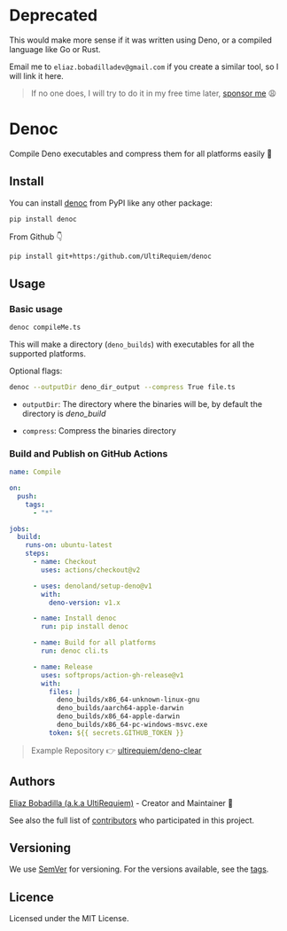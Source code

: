 # Deprecated

This would make more sense if it was written using Deno, or a compiled language
like Go or Rust.

Email me to `eliaz.bobadilladev@gmail.com` if you create a similar tool, so I
will link it here.

> If no one does, I will try to do it in my free time later,
> [sponsor me](https://patreon.com/ultirequiem) 😩

# Denoc

Compile Deno executables and compress them for all platforms easily 🚀

## Install

You can install [denoc](https://pypi.org/project/denoc) from PyPI like any other
package:

```bash
pip install denoc
```

From Github 👇

```bash
pip install git+https:/github.com/UltiRequiem/denoc
```

## Usage

### Basic usage

```bash
denoc compileMe.ts
```

This will make a directory (`deno_builds`) with executables for all the
supported platforms.

Optional flags:

```bash
denoc --outputDir deno_dir_output --compress True file.ts
```

- `outputDir`: The directory where the binaries will be, by default the
  directory is _deno_build_

- `compress`: Compress the binaries directory

### Build and Publish on GitHub Actions

```yaml
name: Compile

on:
  push:
    tags:
      - "*"

jobs:
  build:
    runs-on: ubuntu-latest
    steps:
      - name: Checkout
        uses: actions/checkout@v2

      - uses: denoland/setup-deno@v1
        with:
          deno-version: v1.x

      - name: Install denoc
        run: pip install denoc

      - name: Build for all platforms
        run: denoc cli.ts

      - name: Release
        uses: softprops/action-gh-release@v1
        with:
          files: |
            deno_builds/x86_64-unknown-linux-gnu
            deno_builds/aarch64-apple-darwin 
            deno_builds/x86_64-apple-darwin
            deno_builds/x86_64-pc-windows-msvc.exe
          token: ${{ secrets.GITHUB_TOKEN }}
```

> Example Repository 👉
> [ultirequiem/deno-clear](https://github.com/UltiRequiem/deno-clear/releases/tag/v1.3.0)

## Authors

[Eliaz Bobadilla (a.k.a UltiRequiem)](https://ultirequiem.com) - Creator and
Maintainer 💪

See also the full list of
[contributors](https://github.com/UltiRequiem/denoc/contributors) who
participated in this project.

## Versioning

We use [SemVer](http://semver.org) for versioning. For the versions available,
see the [tags](https://github.com/UltiRequiem/denoc/tags).

## Licence

Licensed under the MIT License.
